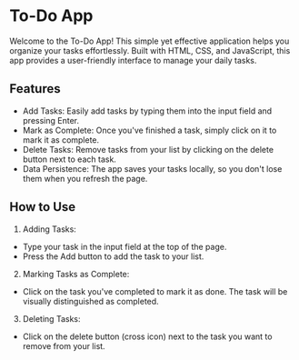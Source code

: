 # To-Do App

Welcome to the To-Do App! This simple yet effective application helps you organize your tasks effortlessly. Built with HTML, CSS, and JavaScript, this app provides a user-friendly interface to manage your daily tasks.


## Features

- Add Tasks: Easily add tasks by typing them into the input field and pressing Enter.
- Mark as Complete: Once you've finished a task, simply click on it to mark it as complete.
- Delete Tasks: Remove tasks from your list by clicking on the delete button next to each task.
- Data Persistence: The app saves your tasks locally, so you don't lose them when you refresh the page.


## How to Use

1. Adding Tasks:
- Type your task in the input field at the top of the page.
- Press the Add button to add the task to your list.

2. Marking Tasks as Complete:
- Click on the task you've completed to mark it as done. The task will be visually distinguished as completed.

3. Deleting Tasks:
- Click on the delete button (cross icon) next to the task you want to remove from your list.
